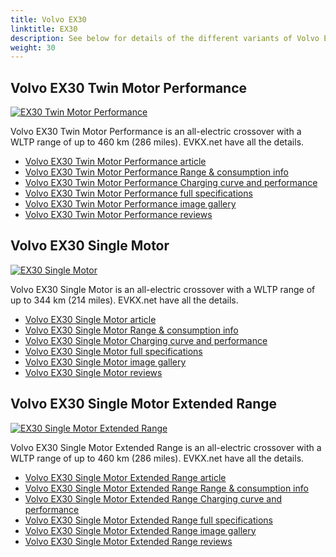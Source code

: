 ```yaml
---
title: Volvo EX30
linktitle: EX30
description: See below for details of the different variants of Volvo EX30
weight: 30
---
```

## Volvo EX30 Twin Motor Performance

[![EX30 Twin Motor Performance](https://media.evkx.net/multimedia/models/volvo/ex30/ex30_twin_motor_performance/main_1_st.jpg)](/models/volvo/ex30/ex30_twin_motor_performance/)

Volvo EX30 Twin Motor Performance is an all-electric crossover with a WLTP range of up to 460 km (286 miles). EVKX.net have all the details. 

- [Volvo EX30 Twin Motor Performance article](/models/volvo/ex30/ex30_twin_motor_performance/)
- [Volvo EX30 Twin Motor Performance Range & consumption info](/models/volvo/ex30/ex30_twin_motor_performance//rangeandconsumption)
- [Volvo EX30 Twin Motor Performance Charging curve and performance](/models/volvo/ex30/ex30_twin_motor_performance//chargingcurve)
- [Volvo EX30 Twin Motor Performance full specifications](/models/volvo/ex30/ex30_twin_motor_performance//specifications)
- [Volvo EX30 Twin Motor Performance image gallery](/models/volvo/ex30/ex30_twin_motor_performance//gallery)
- [Volvo EX30 Twin Motor Performance reviews](/models/volvo/ex30/ex30_twin_motor_performance//reviews)

## Volvo EX30 Single Motor

[![EX30 Single Motor](https://media.evkx.net/multimedia/models/volvo/ex30/ex30_single_motor/main_1_st.jpg)](/models/volvo/ex30/ex30_single_motor/)

Volvo EX30 Single Motor is an all-electric crossover with a WLTP range of up to 344 km (214 miles). EVKX.net have all the details. 

- [Volvo EX30 Single Motor article](/models/volvo/ex30/ex30_single_motor/)
- [Volvo EX30 Single Motor Range & consumption info](/models/volvo/ex30/ex30_single_motor//rangeandconsumption)
- [Volvo EX30 Single Motor Charging curve and performance](/models/volvo/ex30/ex30_single_motor//chargingcurve)
- [Volvo EX30 Single Motor full specifications](/models/volvo/ex30/ex30_single_motor//specifications)
- [Volvo EX30 Single Motor image gallery](/models/volvo/ex30/ex30_single_motor//gallery)
- [Volvo EX30 Single Motor reviews](/models/volvo/ex30/ex30_single_motor//reviews)

## Volvo EX30 Single Motor Extended Range

[![EX30 Single Motor Extended Range](https://media.evkx.net/multimedia/models/volvo/ex30/ex30_single_motor_extended_range/main_1_st.jpg)](/models/volvo/ex30/ex30_single_motor_extended_range/)

Volvo EX30 Single Motor Extended Range is an all-electric crossover with a WLTP range of up to 460 km (286 miles). EVKX.net have all the details. 

- [Volvo EX30 Single Motor Extended Range article](/models/volvo/ex30/ex30_single_motor_extended_range/)
- [Volvo EX30 Single Motor Extended Range Range & consumption info](/models/volvo/ex30/ex30_single_motor_extended_range//rangeandconsumption)
- [Volvo EX30 Single Motor Extended Range Charging curve and performance](/models/volvo/ex30/ex30_single_motor_extended_range//chargingcurve)
- [Volvo EX30 Single Motor Extended Range full specifications](/models/volvo/ex30/ex30_single_motor_extended_range//specifications)
- [Volvo EX30 Single Motor Extended Range image gallery](/models/volvo/ex30/ex30_single_motor_extended_range//gallery)
- [Volvo EX30 Single Motor Extended Range reviews](/models/volvo/ex30/ex30_single_motor_extended_range//reviews)

